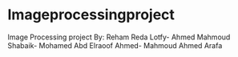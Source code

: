 # Imageprocessingproject
Image Processing project 
By:
  Reham Reda Lotfy-
  Ahmed Mahmoud Shabaik-
  Mohamed Abd Elraoof Ahmed-
  Mahmoud Ahmed Arafa
